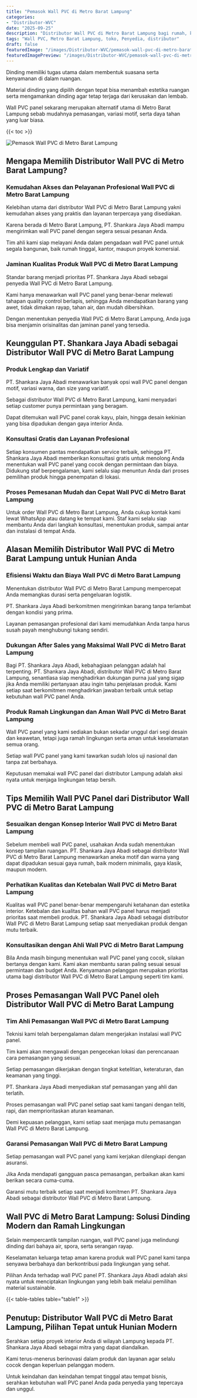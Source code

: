 ```yaml
---
title: "Pemasok Wall PVC di Metro Barat Lampung"
categories:
- "Distributor-WVC"
date: "2025-09-25"
description: "Distributor Wall PVC di Metro Barat Lampung bagi rumah, kantor, serta gerai. Produk terbaik, beragam motif, warna modern, beserta servis pemasangan dikerjakan oleh tim ahli dan kepastian resmi!|Layanan penyediaan Wall PVC di Metro Barat Lampung bagi kebutuhan rumah, perkantoran, atau gerai, dengan material unggulan dan penempatan oleh tim berpengalaman serta garansi resmi.|Alternatif Wall PVC di Metro Barat Lampung yang terpercaya untuk tempat tinggal, kantor, serta gerai, dengan produk berkualitas dan penempatan ditangani oleh teknisi profesional dan garansi resmi.|Penyediaan Wall PVC di Metro Barat Lampung untuk tempat tinggal, kantor, dan toko, beserta panel berkualitas dan instalasi oleh teknisi ahli, dilengkapi dengan jaminan resmi.}"
tags: "Wall PVC, Metro Barat Lampung, toko, Penyedia, distributor"
draft: false
featuredImage: "/images/Distributor-WVC/pemasok-wall-pvc-di-metro-barat-lampung.png"
featuredImagePreview: "/images/Distributor-WVC/pemasok-wall-pvc-di-metro-barat-lampung.png"
---
```


Dinding memiliki tugas utama dalam membentuk suasana serta kenyamanan di dalam ruangan.

Material dinding yang dipilih dengan tepat bisa menambah estetika ruangan serta mengamankan dinding agar tetap terjaga dari kerusakan dan lembab.

Wall PVC panel sekarang merupakan alternatif utama di Metro Barat Lampung sebab mudahnya pemasangan, variasi motif, serta daya tahan yang luar biasa.

{{< toc >}}

![Pemasok Wall PVC di Metro Barat Lampung](/images/Distributor-WVC/Pemasok-Wall-PVC-di-Metro-Barat-Lampung.png)

## Mengapa Memilih Distributor Wall PVC di Metro Barat Lampung?

### Kemudahan Akses dan Pelayanan Profesional Wall PVC di Metro Barat Lampung

Kelebihan utama dari distributor Wall PVC di Metro Barat Lampung yakni kemudahan akses yang praktis dan layanan terpercaya yang disediakan.

Karena berada di Metro Barat Lampung, PT. Shankara Jaya Abadi mampu mengirimkan wall PVC panel dengan segera sesuai pesanan Anda.

Tim ahli kami siap melayani Anda dalam pengadaan wall PVC panel untuk segala bangunan, baik rumah tinggal, kantor, maupun proyek komersial.

### Jaminan Kualitas Produk Wall PVC di Metro Barat Lampung

Standar barang menjadi prioritas PT. Shankara Jaya Abadi sebagai penyedia Wall PVC di Metro Barat Lampung.

Kami hanya menawarkan wall PVC panel yang benar-benar melewati tahapan quality control berlapis, sehingga Anda mendapatkan barang yang awet, tidak dimakan rayap, tahan air, dan mudah dibersihkan.

Dengan menentukan penyedia Wall PVC di Metro Barat Lampung, Anda juga bisa menjamin orisinalitas dan jaminan panel yang tersedia.

## Keunggulan PT. Shankara Jaya Abadi sebagai Distributor Wall PVC di Metro Barat Lampung

### Produk Lengkap dan Variatif

PT. Shankara Jaya Abadi menawarkan banyak opsi wall PVC panel dengan motif, variasi warna, dan size yang variatif.

Sebagai distributor Wall PVC di Metro Barat Lampung, kami menyadari setiap customer punya permintaan yang beragam.

Dapat ditemukan wall PVC panel corak kayu, plain, hingga desain kekinian yang bisa dipadukan dengan gaya interior Anda.

### Konsultasi Gratis dan Layanan Profesional

Setiap konsumen pantas mendapatkan service terbaik, sehingga PT. Shankara Jaya Abadi memberikan konsultasi gratis untuk menolong Anda menentukan wall PVC panel yang cocok dengan permintaan dan biaya. Didukung staf berpengalaman, kami selalu siap menuntun Anda dari proses pemilihan produk hingga penempatan di lokasi.

### Proses Pemesanan Mudah dan Cepat Wall PVC di Metro Barat Lampung

Untuk order Wall PVC di Metro Barat Lampung, Anda cukup kontak kami lewat WhatsApp atau datang ke tempat kami. Staf kami selalu siap membantu Anda dari langkah konsultasi, menentukan produk, sampai antar dan instalasi di tempat Anda.

## Alasan Memilih Distributor Wall PVC di Metro Barat Lampung untuk Hunian Anda

### Efisiensi Waktu dan Biaya Wall PVC di Metro Barat Lampung

Menentukan distributor Wall PVC di Metro Barat Lampung mempercepat Anda memangkas durasi serta pengeluaran logistik.

PT. Shankara Jaya Abadi berkomitmen mengirimkan barang tanpa terlambat dengan kondisi yang prima.

Layanan pemasangan profesional dari kami memudahkan Anda tanpa harus susah payah menghubungi tukang sendiri.

### Dukungan After Sales yang Maksimal Wall PVC di Metro Barat Lampung

Bagi PT. Shankara Jaya Abadi, kebahagiaan pelanggan adalah hal terpenting. PT. Shankara Jaya Abadi, distributor Wall PVC di Metro Barat Lampung, senantiasa siap menghadirkan dukungan purna jual yang sigap jika Anda memiliki pertanyaan atau ingin tahu penjelasan produk. Kami setiap saat berkomitmen menghadirkan jawaban terbaik untuk setiap kebutuhan wall PVC panel Anda.

### Produk Ramah Lingkungan dan Aman Wall PVC di Metro Barat Lampung

Wall PVC panel yang kami sediakan bukan sekadar unggul dari segi desain dan keawetan, tetapi juga ramah lingkungan serta aman untuk keselamatan semua orang.

Setiap wall PVC panel yang kami tawarkan sudah lolos uji nasional dan tanpa zat berbahaya.

Keputusan memakai wall PVC panel dari distributor Lampung adalah aksi nyata untuk menjaga lingkungan tetap bersih.

## Tips Memilih Wall PVC Panel dari Distributor Wall PVC di Metro Barat Lampung

### Sesuaikan dengan Konsep Interior Wall PVC di Metro Barat Lampung

Sebelum membeli wall PVC panel, usahakan Anda sudah menentukan konsep tampilan ruangan. PT. Shankara Jaya Abadi sebagai distributor Wall PVC di Metro Barat Lampung menawarkan aneka motif dan warna yang dapat dipadukan sesuai gaya rumah, baik modern minimalis, gaya klasik, maupun modern.

### Perhatikan Kualitas dan Ketebalan Wall PVC di Metro Barat Lampung

Kualitas wall PVC panel benar-benar mempengaruhi ketahanan dan estetika interior. Ketebalan dan kualitas bahan wall PVC panel harus menjadi prioritas saat membeli produk. PT. Shankara Jaya Abadi sebagai distributor Wall PVC di Metro Barat Lampung setiap saat menyediakan produk dengan mutu terbaik.

### Konsultasikan dengan Ahli Wall PVC di Metro Barat Lampung

Bila Anda masih bingung menentukan wall PVC panel yang cocok, silakan bertanya dengan kami. Kami akan membantu saran paling sesuai sesuai permintaan dan budget Anda. Kenyamanan pelanggan merupakan prioritas utama bagi distributor Wall PVC di Metro Barat Lampung seperti tim kami.

## Proses Pemasangan Wall PVC Panel oleh Distributor Wall PVC di Metro Barat Lampung

### Tim Ahli Pemasangan Wall PVC di Metro Barat Lampung

Teknisi kami telah berpengalaman dalam mengerjakan instalasi wall PVC panel.

Tim kami akan mengawali dengan pengecekan lokasi dan perencanaan cara pemasangan yang sesuai.

Setiap pemasangan dikerjakan dengan tingkat ketelitian, keteraturan, dan keamanan yang tinggi.

PT. Shankara Jaya Abadi menyediakan staf pemasangan yang ahli dan terlatih.

Proses pemasangan wall PVC panel setiap saat kami tangani dengan teliti, rapi, dan memprioritaskan aturan keamanan.

Demi kepuasan pelanggan, kami setiap saat menjaga mutu pemasangan Wall PVC di Metro Barat Lampung.

### Garansi Pemasangan Wall PVC di Metro Barat Lampung

Setiap pemasangan wall PVC panel yang kami kerjakan dilengkapi dengan asuransi.

Jika Anda mendapati gangguan pasca pemasangan, perbaikan akan kami berikan secara cuma-cuma.

Garansi mutu terbaik setiap saat menjadi komitmen PT. Shankara Jaya Abadi sebagai distributor Wall PVC di Metro Barat Lampung.

## Wall PVC di Metro Barat Lampung: Solusi Dinding Modern dan Ramah Lingkungan

Selain mempercantik tampilan ruangan, wall PVC panel juga melindungi dinding dari bahaya air, spora, serta serangan rayap.

Keselamatan keluarga tetap aman karena produk wall PVC panel kami tanpa senyawa berbahaya dan berkontribusi pada lingkungan yang sehat.

Pilihan Anda terhadap wall PVC panel PT. Shankara Jaya Abadi adalah aksi nyata untuk menciptakan lingkungan yang lebih baik melalui pemilihan material sustainable.

{{< table-tables table="table1" >}}

## Penutup: Distributor Wall PVC di Metro Barat Lampung, Pilihan Tepat untuk Hunian Modern

Serahkan setiap proyek interior Anda di wilayah Lampung kepada PT. Shankara Jaya Abadi sebagai mitra yang dapat diandalkan.

Kami terus-menerus berinovasi dalam produk dan layanan agar selalu cocok dengan keperluan pelanggan modern.

Untuk keindahan dan keindahan tempat tinggal atau tempat bisnis, serahkan kebutuhan wall PVC panel Anda pada penyedia yang tepercaya dan unggul.
